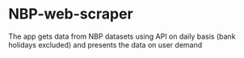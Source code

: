# NBP-web-scraper
The app gets data from NBP datasets using API on daily basis (bank holidays excluded) and presents the data on user demand
